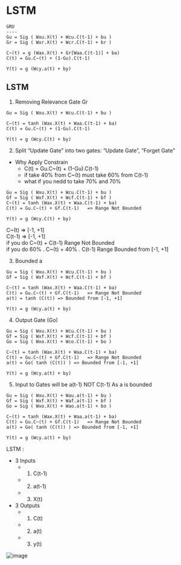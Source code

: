# LSTM


```
GRU 
----
Gu = Sig ( Wxu.X(t) + Wcu.C(t-1) + bu )
Gr = Sig ( Wxr.X(t) + Wcr.C(t-1) + br )

C~(t) = g (Wax.X(t) + Gr[Waa.C(t-1)] + ba)
C(t) = Gu.C~(t) + (1-Gu).C(t-1)

Y(t) = g (Wcy.a(t) + by)
```

## LSTM 

1. Removing  Relevance Gate Gr
```
Gu = Sig ( Wxu.X(t) + Wcu.C(t-1) + bu )

C~(t) = tanh (Wax.X(t) + Waa.C(t-1) + ba)
C(t) = Gu.C~(t) + (1-Gu).C(t-1)

Y(t) = g (Wcy.C(t) + by)
```

2. Split “Update Gate” into two gates: “Update Gate”, “Forget Gate”
- Why Apply Constrain
    - C(t) = Gu.C~(t) + (1-Gu).C(t-1) 
    - if take 40% from C~(t) must take 60% from C(t-1)
    - what if you nedd to take 70% and 70% 
```
Gu = Sig ( Wxu.X(t) + Wcu.C(t-1) + bu )
Gf = Sig ( Wxf.X(t) + Wcf.C(t-1) + bf )
C~(t) = tanh (Wax.X(t) + Waa.C(t-1) + ba)
C(t) = Gu.C~(t) + Gf.C(t-1)   => Range Not Bounded 

Y(t) = g (Wcy.C(t) + by)
```
C~(t) => [-1, +1]  
C(t-1) => [-1, +1]  
if you do C~(t) + C(t-1) Range Not Bounded   
if you do 60% . C~(t) + 40% . C(t-1) Range Bounded from [-1, +1]


3. Bounded a

```
Gu = Sig ( Wxu.X(t) + Wcu.C(t-1) + bu )
Gf = Sig ( Wxf.X(t) + Wcf.C(t-1) + bf )

C~(t) = tanh (Wax.X(t) + Waa.C(t-1) + ba)
C(t) = Gu.C~(t) + Gf.C(t-1)   => Range Not Bounded 
a(t) = tanh (C(t)) => Bounded from [-1, +1]

Y(t) = g (Wcy.a(t) + by)
```

4. Output Gate (Go)
```
Gu = Sig ( Wxu.X(t) + Wcu.C(t-1) + bu )
Gf = Sig ( Wxf.X(t) + Wcf.C(t-1) + bf )
Go = Sig ( Wxo.X(t) + Wco.C(t-1) + bo )

C~(t) = tanh (Wax.X(t) + Waa.C(t-1) + ba)
C(t) = Gu.C~(t) + Gf.C(t-1)   => Range Not Bounded 
a(t) = Go( tanh (C(t)) ) => Bounded from [-1, +1]

Y(t) = g (Wcy.a(t) + by)
```
5. Input to Gates will be a(t-1) NOT C(t-1) As a is bounded
```
Gu = Sig ( Wxu.X(t) + Wau.a(t-1) + bu )
Gf = Sig ( Wxf.X(t) + Waf.a(t-1) + bf )
Go = Sig ( Wxo.X(t) + Wao.a(t-1) + bo )

C~(t) = tanh (Wax.X(t) + Waa.a(t-1) + ba)
C(t) = Gu.C~(t) + Gf.C(t-1)   => Range Not Bounded 
a(t) = Go( tanh (C(t)) ) => Bounded from [-1, +1]

Y(t) = g (Wcy.a(t) + by)
```

LSTM : 
- 3 Inputs 
    - 1. C(t-1)
    - 2. a(t-1)
    - 3. X(t)
- 3 Outputs
    - 1. C(t)
    - 2. a(t)
    - 3. y(t)

![image](https://github.com/user-attachments/assets/0412a582-44f5-4c49-97fa-beafb49fa610)

